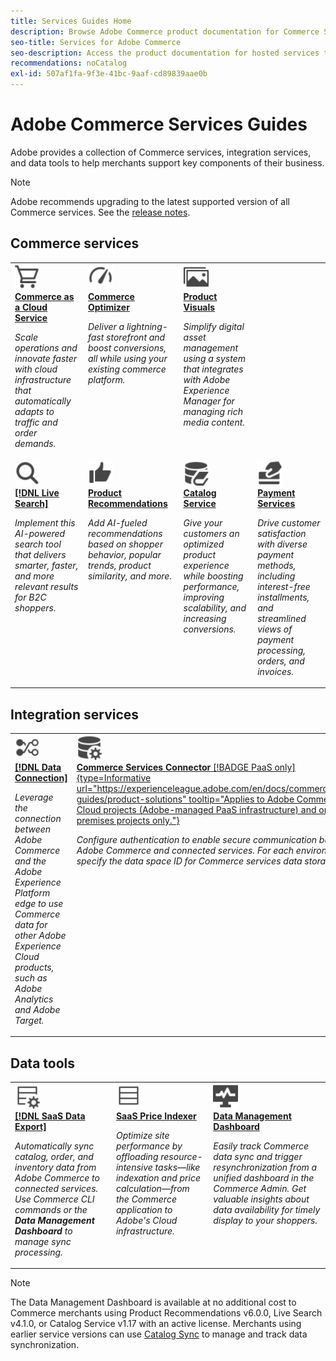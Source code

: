 ```yaml
---
title: Services Guides Home
description: Browse Adobe Commerce product documentation for Commerce SaaS Services
seo-title: Services for Adobe Commerce
seo-description: Access the product documentation for hosted services that help Adobe Commerce merchants support key components of their business.
recommendations: noCatalog
exl-id: 507af1fa-9f3e-41bc-9aaf-cd89839aae0b
---
```

# Adobe Commerce Services Guides

Adobe provides a collection of Commerce services, integration services, and data tools to help merchants support key components of their business. 

>[!NOTE]
>
>Adobe recommends upgrading to the latest supported version of all Commerce services. See the [release notes](release-notes-all.md).

## Commerce services

<table style="table-layout:fixed">
<tr style="border: 0;">
   <td valign="top">
      <a href="../cloud-service/overview.md">
      <img alt="Cloud" src="../assets/icons/shopping-cart.svg" width="40">
      </a>
      <div>
         <a href="../cloud-service/overview.md">
         <strong>Commerce as a Cloud Service</strong>
         </a>
      </div>
      <p>
         <em>Scale operations and innovate faster with cloud infrastructure that automatically adapts to traffic and order demands.</em>
      </p>
   </td>
   <td valign="top">
      <a href="../optimizer/overview.md">
      <img alt="Optimize" src="../assets/icons/gauge4.svg" width="40">
      </a>
      <div>
         <a href="../optimizer/overview.md">
         <strong>Commerce Optimizer</strong>
         </a>
      </div>
      <p>
         <em>Deliver a lightning-fast storefront and boost conversions, all while using your existing commerce platform.</em>
      </p>
   </td>
   <td valign="top">
      <a href="../product-visuals/overview.md">
      <img alt="Visual" src="../assets/icons/images.svg" width="40">
      </a>
      <div>
         <a href="../product-visuals/overview.md">
         <strong>Product Visuals</strong>
         </a>
      </div>
      <p>
         <em>Simplify digital asset management using a system that integrates with Adobe Experience Manager for managing rich media content.</em>
      </p>
   </td>
   <td valign="top">
      <!-- Empty cell to maintain table structure -->
   </td>
</tr>
<tr style="border: 0;">
   <td valign="top">
      <a href="../live-search/overview.md">
      <img alt="Search" src="../assets/icons/Magnify.svg" width="40">
      </a>
      <div>
         <a href="../live-search/overview.md">
         <strong>[!DNL Live Search]</strong>
         </a>
      </div>
      <p>
         <em>Implement this AI-powered search tool that delivers smarter, faster, and more relevant results for B2C shoppers.</em>
      </p>
   </td>
   <td valign="top">
      <a href="../product-recommendations/overview.md">
      <img alt="ThumbsUp" src="../assets/icons/ThumbUp.svg" width="40">
      </a>
      <div>
         <a href="../product-recommendations/overview.md">
         <strong>Product Recommendations</strong>
         </a>
      </div>
      <p>
         <em>Add AI-fueled recommendations based on shopper behavior, popular trends, product similarity, and more.</em>
      </p>
   </td>
   <td valign="top">
      <a href="../catalog-service/overview.md">
      <img alt="Catalog data for connected services" src="../assets/icons/DataBook.svg" width="40">
      </a>
      <div>
         <a href="../catalog-service/overview.md">
         <strong>Catalog Service</strong>
         </a>
      </div>
      <p>
         <em>Give your customers an optimized product experience while boosting performance, improving scalability, and increasing conversions.</em>
      </p>
   </td>
   <td valign="top">
      <a href="../payment-services/guide-overview.md">
      <img alt="Credit Card payments" src="../assets/icons/CreditCard.svg" width="40">
      </a>
      <div>
         <a href="../payment-services/guide-overview.md">
         <strong>Payment Services</strong>
         </a>
      </div>
      <p>
         <em>Drive customer satisfaction with diverse payment methods, including interest-free installments, and streamlined views of payment processing, orders, and invoices.</em>
      </p>
   </td>
</tr>
</table>

## Integration services

<table style="table-layout:fixed">
<tr style="border: 0;">
   <td valign="top">
      <a href="../data-connection/overview.md">
      <img alt="Transfer data to platform" src="../assets/icons/TransferToPlatform.svg" width="40">
      </a>
      <div>
         <a href="../data-connection/overview.md">
         <strong>[!DNL Data Connection]</strong>
         </a>
      </div>
      <p>
         <em>Leverage the connection between Adobe Commerce and the Adobe Experience Platform edge to use Commerce data for other Adobe Experience Cloud products, such as Adobe Analytics and Adobe Target.</em>
      </p>
   </td>
   <td valign="top">
      <a href="../landing/saas.md">
      <img alt="ThumbsUp" src="../assets/icons/DataSetting.svg" width="40">
      </a>
      <div>
          <a href="../landing/saas.md">
         <strong>Commerce Services Connector</strong> [!BADGE PaaS only]{type=Informative url="https://experienceleague.adobe.com/en/docs/commerce/user-guides/product-solutions" tooltip="Applies to Adobe Commerce on Cloud projects (Adobe-managed PaaS infrastructure) and on-premises projects only."}
         </a>
      </div>
      <p>
         <em>Configure authentication to enable secure communication between Adobe Commerce and connected services. For each environment, specify the data space ID for Commerce services data storage.</em>
      </p>
   </td>
</tr>
</table>

## Data tools

<table style="table-layout:fixed">
<tr style="border: 0;">
   <td valign="top">
       <a href="../data-export/overview.md">
      <img alt="SaaS Data Export Feed management" src="../assets/icons/FeedManagement.svg" width="40">
      </a>
      <div>
         <a href="../data-export/overview.md">
         <strong>[!DNL SaaS Data Export]</strong>
         </a>
      </div>
      <p>
         <em>Automatically sync catalog, order, and inventory data from Adobe Commerce to connected services. Use Commerce CLI commands or the <strong>Data Management Dashboard</strong> to manage sync processing.</em>
      </p>
   </td>
   <td valign="top">
      <a href="../price-index/price-indexing.md">
      <img alt="Product prices feed" src="../assets/icons/Feed.svg" width="40">
      </a>
      <div>
          <a href="../price-index/price-indexing.md">
         <strong>SaaS Price Indexer</strong>
         </a>
      </div>
      <p>
         <em>Optimize site performance by offloading resource-intensive tasks—like indexation and price calculation—from the Commerce application to Adobe's Cloud infrastructure.</em>
      </p>
   </td>
   <td valign="top">
      <a href="https://experienceleague.adobe.com/en/docs/commerce-admin/systems/data-transfer/data-dashboard" target="_blank">
      <img alt="Monitor data sync" src="../assets/icons/Monitoring.svg" width="40">
      </a>
      <div>
          <a href="https://experienceleague.adobe.com/en/docs/commerce-admin/systems/data-transfer/data-dashboard" target="_blank">
         <strong>Data Management Dashboard</strong>
         </a>
      </div>
      <p>
         <em>Easily track Commerce data sync and trigger resynchronization from a unified dashboard in the Commerce Admin. Get valuable insights about data availability for timely display to your shoppers.</em>
      </p>
   </td>
</table>

>[!NOTE]
>
>The Data Management Dashboard is available at no additional cost to Commerce merchants using Product Recommendations v6.0.0, Live Search v4.1.0, or Catalog Service v1.17 with an active license. Merchants using earlier service versions can use [Catalog Sync](../landing/catalog-sync.md) to manage and track data synchronization.
